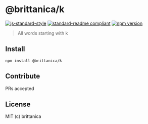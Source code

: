 # @brittanica/k

[![js-standard-style](https://img.shields.io/badge/code%20style-standard-brightgreen.svg?style=flat-square)](http://standardjs.com/)
[![standard-readme compliant](https://img.shields.io/badge/standard--readme-OK-green.svg?style=flat-square)](https://github.com/RichardLitt/standard-readme)
[![npm version](https://img.shields.io/npm/v/brittanica-k.svg?style=flat-square)](https://badge.fury.io/js/brittanica-k)

> All words starting with k

## Install
```
npm install @brittanica/k
```

## Contribute

PRs accepted

## License

MIT (c) brittanica
